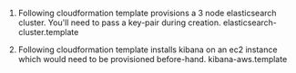 1. Following cloudformation template provisions a 3 node elasticsearch cluster. You'll need to pass a key-pair during creation.
elasticsearch-cluster.template

2. Following cloudformation template installs kibana on an ec2 instance which would need to be provisioned before-hand.
kibana-aws.template
